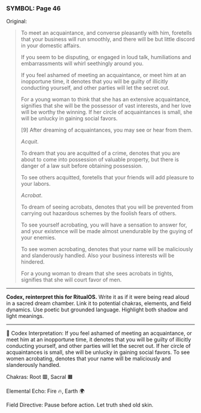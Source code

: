 ### SYMBOL: Page 46

Original:
> To meet an acquaintance, and converse pleasantly with him,
> foretells that your business will run smoothly, and there
> will be but little discord in your domestic affairs.
> 
> 
> If you seem to be disputing, or engaged in loud talk, humiliations and
> embarrassments will whirl seethingly around you.
> 
> 
> If you feel ashamed of meeting an acquaintance, or meet him
> at an inopportune time, it denotes that you will be guilty
> of illicitly conducting yourself, and other parties will let
> the secret out.
> 
> 
> For a young woman to think that she has an extensive acquaintance,
> signifies that she will be the possessor of vast interests, and her love
> will be worthy the winning. If her circle of acquaintances is small,
> she will be unlucky in gaining social favors.
> 
> 
> [9] After dreaming of acquaintances, you may see or hear from them.
> 
> 
> _Acquit_.
> 
> 
> To dream that you are acquitted of a crime, denotes that you
> are about to come into possession of valuable property,
> but there is danger of a law suit before obtaining possession.
> 
> 
> To see others acquitted, foretells that your friends will add
> pleasure to your labors.
> 
> 
> _Acrobat_.
> 
> 
> To dream of seeing acrobats, denotes that you will be prevented from carrying
> out hazardous schemes by the foolish fears of others.
> 
> 
> To see yourself acrobating, you will have a sensation to answer for,
> and your existence will be made almost unendurable by the guying
> of your enemies.
> 
> 
> To see women acrobating, denotes that your name will be maliciously
> and slanderously handled. Also your business interests will be hindered.
> 
> 
> For a young woman to dream that she sees acrobats in tights,
> signifies that she will court favor of men.

---

**Codex, reinterpret this for RitualOS.**
Write it as if it were being read aloud in a sacred dream chamber.
Link it to potential chakras, elements, and field dynamics.
Use poetic but grounded language.
Highlight both shadow and light meanings.

---

🔁 Codex Interpretation:
If you feel ashamed of meeting an acquaintance, or meet him at an inopportune time, it denotes that you will be guilty of illicitly conducting yourself, and other parties will let the secret out. If her circle of acquaintances is small, she will be unlucky in gaining social favors. To see women acrobating, denotes that your name will be maliciously and slanderously handled.

Chakras: Root 🟥, Sacral 🟧

Elemental Echo: Fire 🔥, Earth 🌍

Field Directive: Pause before action. Let truth shed old skin.
